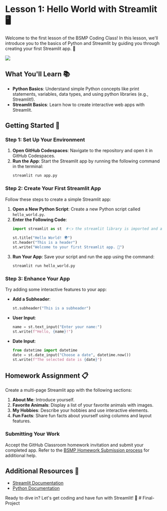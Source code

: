# Lesson 1: Hello World with Streamlit 🖥️  
   
Welcome to the first lesson of the BSMP Coding Class! In this lesson, we'll introduce you to the basics of Python and Streamlit by guiding you through creating your first Streamlit app. 🚀  

![](images/streamlit_lesson1_app.png)


## What You'll Learn 📚  
- **Python Basics**: Understand simple Python concepts like print statements, variables, data types, and using python libraries (e.g., Streamlit!).  
- **Streamlit Basics**: Learn how to create interactive web apps with Streamlit.  
   
## Getting Started 🚦  
   
### Step 1: Set Up Your Environment  
1. **Open GitHub Codespaces**: Navigate to the repository and open it in GitHub Codespaces.  
2. **Run the App**: Start the Streamlit app by running the following command in the terminal: 
   ```bash  
   streamlit run app.py
   ```  

### Step 2: Create Your First Streamlit App  
Follow these steps to create a simple Streamlit app:  
   
1. **Open a New Python Script**: Create a new Python script called `hello_world.py`.  
2. **Enter the Following Code**:  
   ```python  
   import streamlit as st  #👈 the streamlit library is imported and aliased as st
  
   st.title("Hello World! 🌍")  
   st.header("This is a header")  
   st.write("Welcome to your first Streamlit app. 🎉")  
   ```  
3. **Run Your App**: Save your script and run the app using the command:  
   ```bash  
   streamlit run hello_world.py  
   ```  
   
### Step 3: Enhance Your App  
Try adding some interactive features to your app:  
   
- **Add a Subheader**:  
  ```python  
  st.subheader("This is a subheader")  
  ```  
- **User Input**:  
  ```python  
  name = st.text_input("Enter your name:")  
  st.write(f"Hello, {name}!")  
  ```  
- **Date Input**:  
  ```python  
  from datetime import datetime  
  date = st.date_input("Choose a date", datetime.now())  
  st.write(f"The selected date is {date}")  
  ```  
   
## Homework Assignment 📋  
Create a multi-page Streamlit app with the following sections:  
1. **About Me**: Introduce yourself.  
2. **Favorite Animals**: Display a list of your favorite animals with images.  
3. **My Hobbies**: Describe your hobbies and use interactive elements.  
4. **Fun Facts**: Share fun facts about yourself using columns and layout features.  
   
### Submitting Your Work  
Accept the GitHub Classroom homework invitation and submit your completed app. Refer to the [BSMP Homework Submission process](https://bsmp-coders.github.io/#/students/Getting-Started?id=_4-submitting-your-homework-assignment-how-to-commit-and-push-changes) for additional help.  
   
## Additional Resources 📖  
- [Streamlit Documentation](https://docs.streamlit.io/)  
- [Python Documentation](https://docs.python.org/3/)  
   
Ready to dive in? Let's get coding and have fun with Streamlit! 🎉  # Final-Project

